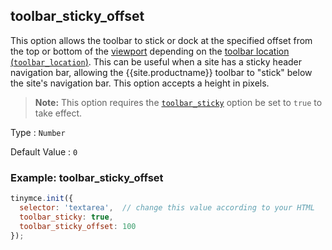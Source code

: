 ## toolbar_sticky_offset

This option allows the toolbar to stick or dock at the specified offset from the top or bottom of the [viewport](https://developer.mozilla.org/en-US/docs/Glossary/Viewport) depending on the [toolbar location (`toolbar_location`)]({{site.baseurl}}/interface/toolbars/toolbar-configuration-options/#toolbar_location}}). This can be useful when a site has a sticky header navigation bar, allowing the {{site.productname}} toolbar to "stick" below the site's navigation bar. This option accepts a height in pixels.

> **Note:** This option requires the [`toolbar_sticky`]({{site.baseurl}}/interface/toolbars/toolbar-configuration-options/#toolbar_sticky}}) option be set to `true` to take effect.

Type
: `Number`

Default Value
: `0`

### Example: toolbar_sticky_offset

```js
tinymce.init({
  selector: 'textarea',  // change this value according to your HTML
  toolbar_sticky: true,
  toolbar_sticky_offset: 100
});
```
